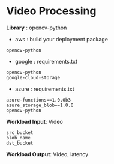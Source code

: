 # Video Processing

**Library** : opencv-python

+ aws : build your deployment package
```
opencv-python
```

+ google : requirements.txt
```
opencv-python
google-cloud-storage
```
+ azure : requirements.txt
```
azure-functions==1.0.0b3
azure_storage_blob==1.0.0
opencv-python
```

**Workload Input**: Video
```aidl
src_bucket
blob_name
dst_bucket
```
**Workload Output**: Video, latency
